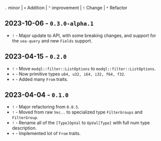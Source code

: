 
`.` minor | `+` Addition | `^` improvement | `!` Change | `*` Refactor


## 2023-10-06 - `0.3.0-alpha.1`

- `!` - Major update to API, with some breaking changes, and support for the `sea-query` and new `Fields` support.

## 2023-04-15 - `0.2.0`

- `!` - Move `modql::filter::ListOptions` to `modql::filter::ListOptions`.
- `+` - Now primitive types `u64, u32, i64, i32, f64, f32`.
- `+` - Added many `From` traits.

## 2023-04-04 - `0.1.0`

- `!` - Major refactoring from `0.0.5`. 
- `!` - Moved from raw `Vec..` to specialized type `FilterGroups` and `FilterGroup`.
- `!` - Rename all of the `[Type]OpVal` to `OpVal[Type]` with full num type description. 
- `+` - Implemented lot of `From` traits.